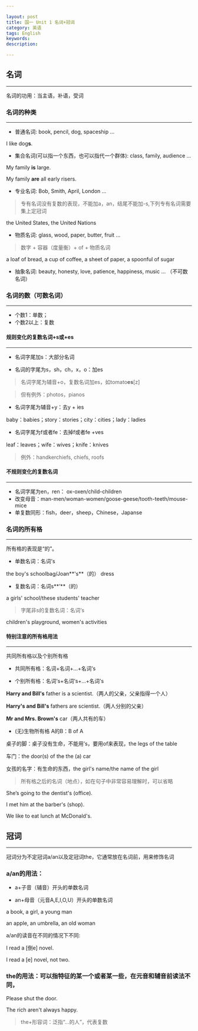```yaml
---

layout: post
title: 国一 Unit 1 名词+冠词
category: 英语
tags: English
keywords: 
description: 

---
```


## 名词 

----------


名词的功用：当主语，补语，受词

### 名词的种类 ##

----------

- 普通名词: book, pencil, dog, spaceship ...

I like dog**s**.

- 集合名词(可以指一个东西，也可以指代一个群体): class, family, audience ...

My family **is** large.

My family **are** all early risers.	 

- 专业名词: Bob, Smith, April, London ...

>专有名词没有复数的表现，不能加a，an，结尾不能加-s,下列专有名词需要集上定冠词
	
the United States, the United Nations 
	
- 物质名词: glass, wood, paper, butter, fruit ...
	
>数字 + 容器（度量衡）+ of + 物质名词

a loaf of bread, a cup of coffee, a sheet of paper, a spoonful of sugar

- 抽象名词: beauty, honesty, love, patience, happiness, music ... （不可数名词）


### 名词的数（可数名词）

----------

- 个数1：单数；
- 个数2以上：复数

#### 规则变化的复数名词+s或+es

----------


- 名词字尾加s：大部分名词

- 名词的字尾为s，sh，ch，x，o：加es

>名词字尾为辅音+o，复数名词加es，如tomato**es**[z]

>但有例外：photos，pianos

- 名词字尾为辅音+y：去y + ies

baby：babies；story：stories；city：cities；lady：ladies

- 名词字尾为f或者fe：去掉f或者fe +ves

leaf：leaves；wife：wives；knife：knives
	
>例外：handkerchiefs, chiefs, roofs

#### 不规则变化的复数名词

----------


- 名词字尾为en，ren： ox-oxen/child-children
- 改变母音：man-men/woman-women/goose-geese/tooth-teeth/mouse-mice
- 单复数同形：fish，deer，sheep，Chinese，Japanse

### 名词的所有格 

----------

所有格的表现是“的”。

- 单数名词：名词’s

the boy's schoolbag/Joan**'s**（的） dress

- 复数名词：名词s**’**（的）

a girls' school/these students' teacher

>字尾非s的复数名词：名词’s
	
children's playground, women's activities

#### 特别注意的所有格用法

----------

共同所有格以及个别所有格

- 共同所有格：名词+名词+...+名词’s

- 个别所有格：名词’s+名词’s+...+名词’s

**Harry and Bill's** father is a scientist.（两人的父亲，父亲指得一个人）
	
**Harry's and Bill's** fathers are scientist.（两人分别的父亲）
	
**Mr and Mrs. Brown's** car（两人共有的车）

- (无)生物所有格 A的B：B of A

桌子的脚：桌子没有生命，不能用’s，要用of来表现，the legs of the table

车门：the door(s) of the the (a) car

女孩的名字：有生命的东西，the girl's name/the name of the girl

>所有格之后的名词（地点），如在句子中非常容易理解时，可以省略 

She’s going to the dentist's (office).

I met him at the barber's (shop).

We like to eat lunch at McDonald's.


## 冠词

----------

冠词分为不定冠词a/an以及定冠词the，它通常放在名词前，用来修饰名词

### a/an的用法：

- a+子音（辅音）开头的单数名词

- an+母音（元音A,E,I,O,U）开头的单数名词

a book, a girl, a young man

an apple, an umbrella, an old woman

a/an的读音在不同的情况下不同:
	
I read a [倒e] novel.

I read a [e] novel, not two.

### the的用法：可以指特征的某一个或者某一些，在元音和辅音前读法不同，

Please shut the door.

The rich aren't always happy.

>the+形容词：泛指“...的人”，代表复数




